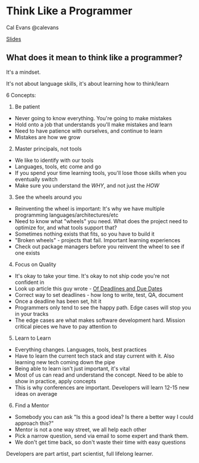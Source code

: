 # Think Like a Programmer
Cal Evans
@calevans

[Slides](https://joind.in/talk/ce57d)

## What does it mean to think like a programmer?

It's a mindset.

It's not about language skills, it's about learning how to think/learn

6 Concepts:

1. Be patient
 - Never going to know everything.  You're going to make mistakes
 - Hold onto a job that understands you'll make mistakes and learn
 - Need to have patience with ourselves, and continue to learn
 - Mistakes are how we grow
2. Master principals, not tools
 - We like to identify with our tools
 - Languages, tools, etc come and go
 - If you spend your time learning tools, you'll lose those skills when you eventually switch
 - Make sure you understand the _WHY_, and not just the _HOW_
3. See the wheels around you
 - Reinventing the wheel is important: It's why we have multiple programming languages/architectures/etc
 - Need to know what "wheels" you need.  What does the project need to optimize for, and what tools support that?
 - Sometimes nothing exists that fits, so you have to build it
 - "Broken wheels" - projects that fail. Important learning experiences
 - Check out package managers before you reinvent the wheel to see if one exists
4. Focus on Quality
 - It's okay to take your time.  It's okay to not ship code you're not confident in
 - Look up article this guy wrote - [Of Deadlines and Due Dates](https://blog.calevans.com/2006/02/03/of-deadlines-and-due-dates/)
 - Correct way to set deadlines - how long to write, test, QA, document
 - Once a deadline has been set, hit it
 - Programmers only tend to see the happy path. Edge cases will stop you in your tracks
 - The edge cases are what makes software development hard.  Mission critical pieces we have to pay attention to
5. Learn to Learn
 - Everything changes.  Languages, tools, best practices
 - Have to learn the current tech stack and stay current with it.  Also learning new tech coming down the pipe
 - Being able to learn isn't just important, it's vital
 - Most of us can read and understand the concept.  Need to be able to show in practice, apply concepts
 - This is why conferences are important. Developers will learn 12-15 new ideas on average
6. Find a Mentor
 - Somebody you can ask "Is this a good idea? Is there a better way I could approach this?"
 - Mentor is not a one way street, we all help each other
 - Pick a narrow question, send via email to some expert and thank them.
 - We don't get time back, so don't waste their time with easy questions

Developers are part artist, part scientist, full lifelong learner.